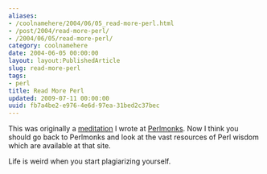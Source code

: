 ```yaml
---
aliases:
- /coolnamehere/2004/06/05_read-more-perl.html
- /post/2004/read-more-perl/
- /2004/06/05/read-more-perl/
category: coolnamehere
date: 2004-06-05 00:00:00
layout: layout:PublishedArticle
slug: read-more-perl
tags:
- perl
title: Read More Perl
updated: 2009-07-11 00:00:00
uuid: fb7a4be2-e976-4e6d-97ea-31bed2c37bec
---
```


This was originally a [meditation](http://perlmonks.org/?node_id=349236)
I wrote at [Perlmonks](http://perlmonks.org). Now I think you should go
back to Perlmonks and look at the vast resources of Perl wisdom which
are available at that site.

Life is weird when you start plagiarizing yourself.